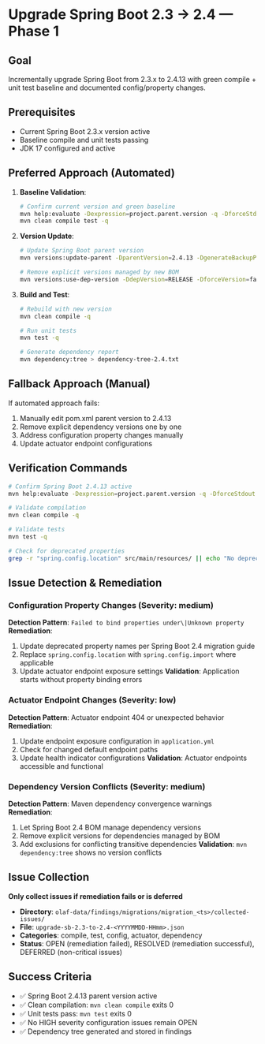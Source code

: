 # Upgrade Spring Boot 2.3 → 2.4 — Phase 1

## Goal
Incrementally upgrade Spring Boot from 2.3.x to 2.4.13 with green compile + unit test baseline and documented config/property changes.

## Prerequisites
- Current Spring Boot 2.3.x version active
- Baseline compile and unit tests passing
- JDK 17 configured and active

## Preferred Approach (Automated)
1. **Baseline Validation**:
   ```bash
   # Confirm current version and green baseline
   mvn help:evaluate -Dexpression=project.parent.version -q -DforceStdout
   mvn clean compile test -q
   ```

2. **Version Update**:
   ```bash
   # Update Spring Boot parent version
   mvn versions:update-parent -DparentVersion=2.4.13 -DgenerateBackupPoms=false
   
   # Remove explicit versions managed by new BOM
   mvn versions:use-dep-version -DdepVersion=RELEASE -DforceVersion=false
   ```

3. **Build and Test**:
   ```bash
   # Rebuild with new version
   mvn clean compile -q
   
   # Run unit tests
   mvn test -q
   
   # Generate dependency report
   mvn dependency:tree > dependency-tree-2.4.txt
   ```

## Fallback Approach (Manual)
If automated approach fails:
1. Manually edit pom.xml parent version to 2.4.13
2. Remove explicit dependency versions one by one
3. Address configuration property changes manually
4. Update actuator endpoint configurations

## Verification Commands
```bash
# Confirm Spring Boot 2.4.13 active
mvn help:evaluate -Dexpression=project.parent.version -q -DforceStdout | grep "2.4.13"

# Validate compilation
mvn clean compile -q

# Validate tests
mvn test -q

# Check for deprecated properties
grep -r "spring.config.location" src/main/resources/ || echo "No deprecated config found"
```

## Issue Detection & Remediation

### Configuration Property Changes (Severity: medium)
**Detection Pattern**: `Failed to bind properties under\|Unknown property`
**Remediation**:
1. Update deprecated property names per Spring Boot 2.4 migration guide
2. Replace `spring.config.location` with `spring.config.import` where applicable
3. Update actuator endpoint exposure settings
**Validation**: Application starts without property binding errors

### Actuator Endpoint Changes (Severity: low)
**Detection Pattern**: Actuator endpoint 404 or unexpected behavior
**Remediation**:
1. Update endpoint exposure configuration in `application.yml`
2. Check for changed default endpoint paths
3. Update health indicator configurations
**Validation**: Actuator endpoints accessible and functional

### Dependency Version Conflicts (Severity: medium)
**Detection Pattern**: Maven dependency convergence warnings
**Remediation**:
1. Let Spring Boot 2.4 BOM manage dependency versions
2. Remove explicit versions for dependencies managed by BOM
3. Add exclusions for conflicting transitive dependencies
**Validation**: `mvn dependency:tree` shows no version conflicts

## Issue Collection
**Only collect issues if remediation fails or is deferred**
- **Directory**: `olaf-data/findings/migrations/migration_<ts>/collected-issues/`
- **File**: `upgrade-sb-2.3-to-2.4-<YYYYMMDD-HHmm>.json`
- **Categories**: compile, test, config, actuator, dependency
- **Status**: OPEN (remediation failed), RESOLVED (remediation successful), DEFERRED (non-critical issues)

## Success Criteria
- ✅ Spring Boot 2.4.13 parent version active
- ✅ Clean compilation: `mvn clean compile` exits 0
- ✅ Unit tests pass: `mvn test` exits 0
- ✅ No HIGH severity configuration issues remain OPEN
- ✅ Dependency tree generated and stored in findings
